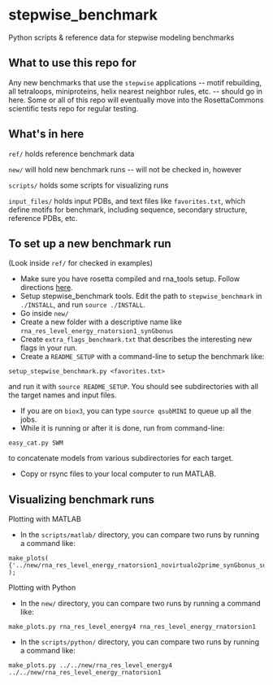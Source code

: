 stepwise_benchmark
==================

Python scripts &amp; reference data for stepwise modeling benchmarks

What to use this repo for
------------------------
Any new benchmarks that use the `stepwise` applications -- motif rebuilding, all tetraloops, miniproteins, helix nearest neighbor rules, etc. -- should go in here. Some or all of this repo will eventually move into the RosettaCommons scientific tests repo for regular testing.

What's in here
--------------
`ref/`  holds reference benchmark data

`new/` will hold new benchmark runs -- will not be checked in, however

`scripts/` holds some scripts for visualizing runs

`input_files/` holds input PDBs, and text files like `favorites.txt`, which define motifs for benchmark, including sequence, secondary structure, reference PDBs, etc.

To set up a new benchmark run
-----------------------------
(Look  inside `ref/` for checked in examples)
- Make sure you have rosetta compiled and rna_tools setup. Follow directions <a href="https://www.rosettacommons.org/docs/latest/RNA-tools.html">here</a>.
- Setup stepwise_benchmark tools. Edit the path to `stepwise_benchmark` in `./INSTALL`, and run `source ./INSTALL`.
- Go inside `new/`
- Create a new folder with a descriptive name like `rna_res_level_energy_rnatorsion1_synGbonus`
- Create `extra_flags_benchmark.txt` that describes the interesting new flags in your run.
- Create a `README_SETUP` with a command-line to setup the benchmark like:
```
setup_stepwise_benchmark.py <favorites.txt>
```
 and run it with `source README_SETUP`. You should see subdirectories with all the target names and input files.
- If you are on `biox3`, you can type `source qsubMINI` to queue up all the jobs.
- While it is running or after it is done, run from command-line:
```
easy_cat.py SWM
```
to concatenate models from various subdirectories for each target.
- Copy or rsync files to your local computer to run MATLAB.

Visualizing benchmark runs
--------------------------
Plotting with MATLAB
- In the `scripts/matlab/` directory, you can compare two runs by running a command like:
```
make_plots( {'../new/rna_res_level_energy_rnatorsion1_novirtualo2prime_synGbonus_suitenessbonus','../new/rna_res_level_energy_rnatorsion1_novirtualo2prime_synGbonus_suitenessbonus_varypolarHgeom'} );
```
Plotting with Python
- In the `new/` directory, you can compare two runs by running a command like:
```
make_plots.py rna_res_level_energy4 rna_res_level_energy_rnatorsion1 
```
- In the `scripts/python/` directory, you can compare two runs by running a command like:
```
make_plots.py ../../new/rna_res_level_energy4 ../../new/rna_res_level_energy_rnatorsion1 
```

